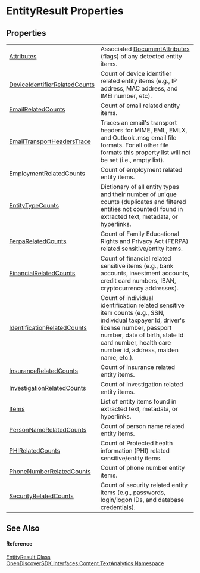 # EntityResult Properties




## Properties
<table>
<tr>
<td><a href="9b5cb9e4-6fad-15b3-2f35-8803465506c2">Attributes</a></td>
<td>Associated <a href="97455b46-6bb8-0e3b-270d-5e3bdde3f3ee">DocumentAttributes</a> (flags) of any detected entity items.</td></tr>
<tr>
<td><a href="8637be83-ed25-c225-60a5-6906cd49e70d">DeviceIdentifierRelatedCounts</a></td>
<td>Count of device identifier related entity items (e.g., IP address, MAC address, and IMEI number, etc).</td></tr>
<tr>
<td><a href="fd55dbda-7241-cbdc-760c-75019e42e56f">EmailRelatedCounts</a></td>
<td>Count of email related entity items.</td></tr>
<tr>
<td><a href="51a77b98-34ed-352d-9533-c35a2544afc1">EmailTransportHeadersTrace</a></td>
<td>Traces an email's transport headers for MIME, EML, EMLX, and Outlook .msg email file formats. For all other file formats this property list will not be set (i.e., empty list).</td></tr>
<tr>
<td><a href="c665999c-8e4f-dc79-0983-00a620e26e94">EmploymentRelatedCounts</a></td>
<td>Count of employment related entity items.</td></tr>
<tr>
<td><a href="9cf33722-f2d3-9e22-dfa0-a008e34e4872">EntityTypeCounts</a></td>
<td>Dictionary of all entity types and their number of unique counts (duplicates and filtered entities not counted) found in extracted text, metadata, or hyperlinks.</td></tr>
<tr>
<td><a href="8c413e47-9ed7-b03a-f2ce-f5958f345fc5">FerpaRelatedCounts</a></td>
<td>Count of Family Educational Rights and Privacy Act (FERPA) related sensitive/entity items.</td></tr>
<tr>
<td><a href="db317a82-dfa7-b5df-d898-35e6d7ad651b">FinancialRelatedCounts</a></td>
<td>Count of financial related sensitive items (e.g., bank accounts, investment accounts, credit card numbers, IBAN, cryptocurrency addresses).</td></tr>
<tr>
<td><a href="e7acc1ea-b8a4-3a9b-520c-13c96c7bc5fb">IdentificationRelatedCounts</a></td>
<td>Count of individual identification related sensitive item counts (e.g., SSN, individual taxpayer Id, driver's license number, passport number, date of birth, state Id card number, health care number id, address, maiden name, etc.).</td></tr>
<tr>
<td><a href="ac14cadf-ab8a-56da-7084-b6573546610b">InsuranceRelatedCounts</a></td>
<td>Count of insurance related entity items.</td></tr>
<tr>
<td><a href="1df706a2-2e7b-33a4-06c5-c20fd8fdef20">InvestigationRelatedCounts</a></td>
<td>Count of investigation related entity items.</td></tr>
<tr>
<td><a href="df171504-4e56-94e0-248a-15a2978f734c">Items</a></td>
<td>List of entity items found in extracted text, metadata, or hyperlinks.</td></tr>
<tr>
<td><a href="5c42bba2-c911-4c15-8152-e52efe92ccef">PersonNameRelatedCounts</a></td>
<td>Count of person name related entity items.</td></tr>
<tr>
<td><a href="41cad1a5-bb29-6d70-8169-7f8e92c8ead4">PHIRelatedCounts</a></td>
<td>Count of Protected health information (PHI) related sensitive/entity items.</td></tr>
<tr>
<td><a href="42552825-c44f-a97c-ad17-1dda888f66c6">PhoneNumberRelatedCounts</a></td>
<td>Count of phone number entity items.</td></tr>
<tr>
<td><a href="5f72d389-ba51-53cc-15ad-c5a1e85bc791">SecurityRelatedCounts</a></td>
<td>Count of security related entity items (e.g., passwords, login/logon IDs, and database credentials).</td></tr>
</table>

## See Also


#### Reference
<a href="beb60987-3955-e49b-1779-4c0ef283d8cd">EntityResult Class</a>  
<a href="12331b25-bce3-6a9b-929b-46b5cf49471c">OpenDiscoverSDK.Interfaces.Content.TextAnalytics Namespace</a>  
